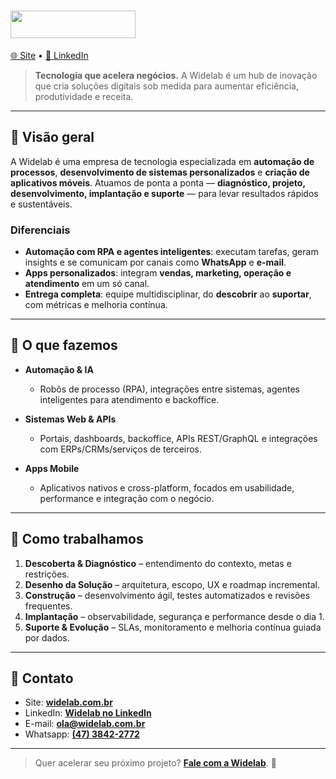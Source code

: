 # <img width="200" height="44" src="https://www.widelab.com.br/wp-content/uploads/2023/12/logoFooter.png" >

[🌐 Site](http://widelab.com.br/) • [💼 LinkedIn](https://www.linkedin.com/company/widedigital/)

> **Tecnologia que acelera negócios.**
> A Widelab é um hub de inovação que cria soluções digitais sob medida para aumentar eficiência, produtividade e receita.

---

## 📌 Visão geral

A Widelab é uma empresa de tecnologia especializada em **automação de processos**, **desenvolvimento de sistemas personalizados** e **criação de aplicativos móveis**. Atuamos de ponta a ponta — **diagnóstico, projeto, desenvolvimento, implantação e suporte** — para levar resultados rápidos e sustentáveis.

### Diferenciais

* **Automação com RPA e agentes inteligentes**: executam tarefas, geram insights e se comunicam por canais como **WhatsApp** e **e-mail**.
* **Apps personalizados**: integram **vendas, marketing, operação e atendimento** em um só canal.
* **Entrega completa**: equipe multidisciplinar, do **descobrir** ao **suportar**, com métricas e melhoria contínua.

---

## 🧩 O que fazemos

* **Automação & IA**

  * Robôs de processo (RPA), integrações entre sistemas, agentes inteligentes para atendimento e backoffice.
* **Sistemas Web & APIs**

  * Portais, dashboards, backoffice, APIs REST/GraphQL e integrações com ERPs/CRMs/serviços de terceiros.
* **Apps Mobile**

  * Aplicativos nativos e cross-platform, focados em usabilidade, performance e integração com o negócio.

---

## 🔁 Como trabalhamos

1. **Descoberta & Diagnóstico** – entendimento do contexto, metas e restrições.
2. **Desenho da Solução** – arquitetura, escopo, UX e roadmap incremental.
3. **Construção** – desenvolvimento ágil, testes automatizados e revisões frequentes.
4. **Implantação** – observabilidade, segurança e performance desde o dia 1.
5. **Suporte & Evolução** – SLAs, monitoramento e melhoria contínua guiada por dados.

---

## 📣 Contato

* Site: **[widelab.com.br](http://widelab.com.br/)**
* LinkedIn: **[Widelab no LinkedIn](https://www.linkedin.com/company/widedigital/)**
* E-mail: **[ola@widelab.com.br](mailto:ola@widelab.com.br)** 
* Whatsapp: **[(47) 3842-2772](tel:4738422772)**  
---

> Quer acelerar seu próximo projeto? **[Fale com a Widelab](https://widelab.atlassian.net/servicedesk/customer/portal/1)**. 🚀
